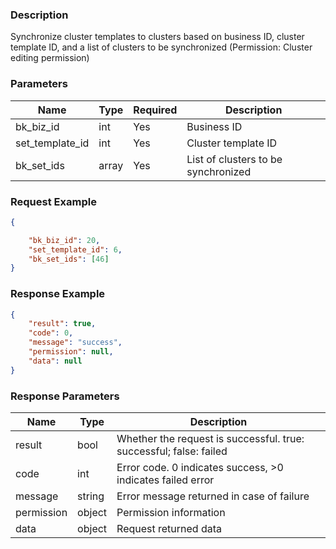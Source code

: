 ### Description

Synchronize cluster templates to clusters based on business ID, cluster template ID, and a list of clusters to be
synchronized (Permission: Cluster editing permission)

### Parameters

| Name            | Type  | Required | Description                         |
|-----------------|-------|----------|-------------------------------------|
| bk_biz_id       | int   | Yes      | Business ID                         |
| set_template_id | int   | Yes      | Cluster template ID                 |
| bk_set_ids      | array | Yes      | List of clusters to be synchronized |

### Request Example

```json
{

    "bk_biz_id": 20,
    "set_template_id": 6,
    "bk_set_ids": [46]
}
```

### Response Example

```json
{
    "result": true,
    "code": 0,
    "message": "success",
    "permission": null,
    "data": null
}
```

### Response Parameters

| Name       | Type   | Description                                                        |
|------------|--------|--------------------------------------------------------------------|
| result     | bool   | Whether the request is successful. true: successful; false: failed |
| code       | int    | Error code. 0 indicates success, >0 indicates failed error         |
| message    | string | Error message returned in case of failure                          |
| permission | object | Permission information                                             |
| data       | object | Request returned data                                              |
